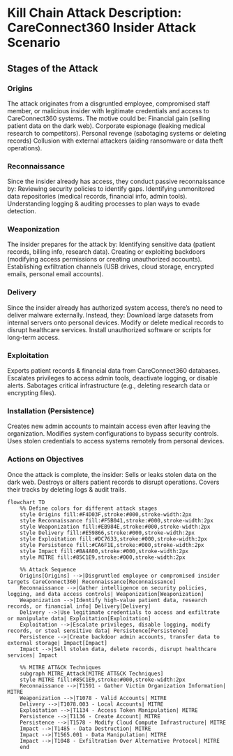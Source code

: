 # Kill Chain Attack Description: CareConnect360 Insider Attack Scenario

## Stages of the Attack

### Origins
The attack originates from a disgruntled employee, compromised staff member, or malicious insider with legitimate credentials and access to CareConnect360 systems. The motive could be: Financial gain (selling patient data on the dark web). Corporate espionage (leaking medical research to competitors). Personal revenge (sabotaging systems or deleting records) Collusion with external attackers (aiding ransomware or data theft operations).

### Reconnaissance
Since the insider already has access, they conduct passive reconnaissance by: Reviewing security policies to identify gaps.
Identifying unmonitored data repositories (medical records, financial info, admin tools).
Understanding logging & auditing processes to plan ways to evade detection.

### Weaponization
The insider prepares for the attack by: Identifying sensitive data (patient records, billing info, research data).
Creating or exploiting backdoors (modifying access permissions or creating unauthorized accounts).
Establishing exfiltration channels (USB drives, cloud storage, encrypted emails, personal email accounts).

### Delivery
Since the insider already has authorized system access, there’s no need to deliver malware externally. Instead, they: Download large datasets from internal servers onto personal devices. Modify or delete medical records to disrupt healthcare services. Install unauthorized software or scripts for long-term access.

### Exploitation
Exports patient records & financial data from CareConnect360 databases. Escalates privileges to access admin tools, deactivate logging, or disable alerts. Sabotages critical infrastructure (e.g., deleting research data or encrypting files).

### Installation (Persistence)
Creates new admin accounts to maintain access even after leaving the organization. Modifies system configurations to bypass security controls. Uses stolen credentials to access systems remotely from personal devices.

### Actions on Objectives
Once the attack is complete, the insider: Sells or leaks stolen data on the dark web. Destroys or alters patient records to disrupt operations. Covers their tracks by deleting logs & audit trails.

```mermaid
flowchart TD
    %% Define colors for different attack stages
    style Origins fill:#F4D03F,stroke:#000,stroke-width:2px
    style Reconnaissance fill:#F5B041,stroke:#000,stroke-width:2px
    style Weaponization fill:#EB984E,stroke:#000,stroke-width:2px
    style Delivery fill:#E59866,stroke:#000,stroke-width:2px
    style Exploitation fill:#DC7633,stroke:#000,stroke-width:2px
    style Persistence fill:#CA6F1E,stroke:#000,stroke-width:2px
    style Impact fill:#BA4A00,stroke:#000,stroke-width:2px
    style MITRE fill:#85C1E9,stroke:#000,stroke-width:2px

    %% Attack Sequence
    Origins[Origins] -->|Disgruntled employee or compromised insider targets CareConnect360| Reconnaissance[Reconnaissance]
    Reconnaissance -->|Gather intelligence on security policies, logging, and data access controls| Weaponization[Weaponization]
    Weaponization -->|Identify high-value patient data, research records, or financial info| Delivery[Delivery]
    Delivery -->|Use legitimate credentials to access and exfiltrate or manipulate data| Exploitation[Exploitation]
    Exploitation -->|Escalate privileges, disable logging, modify records, or steal sensitive data| Persistence[Persistence]
    Persistence -->|Create backdoor admin accounts, transfer data to external storage| Impact[Impact]
    Impact -->|Sell stolen data, delete records, disrupt healthcare services| Impact

    %% MITRE ATT&CK Techniques
    subgraph MITRE_Attack[MITRE ATT&CK Techniques]
    style MITRE fill:#85C1E9,stroke:#000,stroke-width:2px
    Reconnaissance -->|T1591 - Gather Victim Organization Information| MITRE
    Weaponization -->|T1078 - Valid Accounts| MITRE
    Delivery -->|T1078.003 - Local Accounts| MITRE
    Exploitation -->|T1134 - Access Token Manipulation| MITRE
    Persistence -->|T1136 - Create Account| MITRE
    Persistence -->|T1578 - Modify Cloud Compute Infrastructure| MITRE
    Impact -->|T1485 - Data Destruction| MITRE
    Impact -->|T1565.001 - Data Manipulation| MITRE
    Impact -->|T1048 - Exfiltration Over Alternative Protocol| MITRE
    end